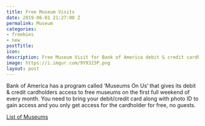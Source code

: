 ```yaml
---
title: Free Museum Visits
date: 2019-06-01 21:27:00 Z
permalink: Museum
categories:
- freebies
- new
postTitle: 
icon: 
description: Free Museum Visit for Bank of America debit & credit cardholders!
image: https://i.imgur.com/9Y9323P.png
layout: post
---
```


Bank of America has a program called ‘Museums On Us‘ that gives its debit & credit cardholders access to free museums on the first full weekend of every month. You need to bring your debit/credit card along with photo ID to gain access and you only get access for the cardholder for free, no guests.

[List of Museums](https://about.bankofamerica.com/en-us/what-guides-us/arts-and-culture/partners.html#fbid=V68mYjzzYF3)
